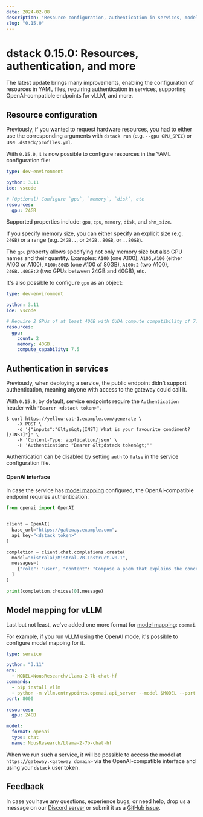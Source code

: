 ```yaml
---
date: 2024-02-08
description: "Resource configuration, authentication in services, model mapping for vLLM, and other improvements."
slug: "0.15.0"
---
```


# dstack 0.15.0: Resources, authentication, and more

The latest update brings many improvements, enabling the configuration of resources in YAML files, requiring
authentication in services, supporting OpenAI-compatible endpoints for vLLM, and more. 

<!-- more -->

## Resource configuration

Previously, if you wanted to request hardware resources, you had to either use the corresponding arguments with
`dstack run` (e.g. `--gpu GPU_SPEC`) or use `.dstack/profiles.yml`.

With `0.15.0`, it is now possible to configure resources in the YAML configuration file:

<div editor-title=".dstack.yml">

```yaml
type: dev-environment

python: 3.11
ide: vscode

# (Optional) Configure `gpu`, `memory`, `disk`, etc 
resources:
  gpu: 24GB
```

</div>

Supported properties include: `gpu`, `cpu`, `memory`, `disk`, and `shm_size`.

If you specify memory size, you can either specify an explicit size (e.g. `24GB`) or a 
range (e.g. `24GB..`, or `24GB..80GB`, or `..80GB`).

The `gpu` property allows specifying not only memory size but also GPU names
and their quantity. Examples: `A100` (one A100), `A10G,A100` (either A10G or A100), 
`A100:80GB` (one A100 of 80GB), `A100:2` (two A100), `24GB..40GB:2` (two GPUs between 24GB and 40GB), etc.

It's also possible to configure `gpu` as an object:

<div editor-title=".dstack.yml">

```yaml
type: dev-environment

python: 3.11
ide: vscode

# Require 2 GPUs of at least 40GB with CUDA compute compatibility of 7.5
resources:
  gpu:
    count: 2
    memory: 40GB..
    compute_capability: 7.5
```

</div>

[//]: # (For more details on `resources` schema, refer to the [Reference]&#40;../../docs/reference/dstack.yml.md&#41;.)

## Authentication in services

Previously, when deploying a service, the public endpoint didn't support authentication, 
meaning anyone with access to the gateway could call it.

With `0.15.0`, by default, service endpoints require the `Authentication` header with `"Bearer <dstack token>"`. 

<div class="termy">

```shell
$ curl https://yellow-cat-1.example.com/generate \
    -X POST \
    -d '{"inputs":"&lt;s&gt;[INST] What is your favourite condiment?[/INST]"}' \
    -H 'Content-Type: application/json' \
    -H 'Authentication: "Bearer &lt;dstack token&gt;"'
```

</div>

Authentication can be disabled by setting `auth` to `false` in the service configuration file.

#### OpenAI interface

In case the service has [model mapping](../../docs/concepts/services.md#configure-model-mapping) configured, 
the OpenAI-compatible endpoint requires authentication.

```python
from openai import OpenAI


client = OpenAI(
  base_url="https://gateway.example.com",
  api_key="<dstack token>"
)

completion = client.chat.completions.create(
  model="mistralai/Mistral-7B-Instruct-v0.1",
  messages=[
    {"role": "user", "content": "Compose a poem that explains the concept of recursion in programming."}
  ]
)

print(completion.choices[0].message)
```

## Model mapping for vLLM

Last but not least, we've added one more format for [model mapping](../../docs/concepts/services.md#configure-model-mapping): `openai`.

For example, if you run vLLM using the OpenAI mode, it's possible to configure model mapping for it.

```yaml
type: service

python: "3.11"
env:
  - MODEL=NousResearch/Llama-2-7b-chat-hf
commands:
  - pip install vllm
  - python -m vllm.entrypoints.openai.api_server --model $MODEL --port 8000
port: 8000

resources:
  gpu: 24GB

model:
  format: openai
  type: chat
  name: NousResearch/Llama-2-7b-chat-hf
```

When we run such a service, it will be possible to access the model at  
`https://gateway.<gateway domain>` via the OpenAI-compatible interface 
and using your `dstack` user token.

## Feedback

In case you have any questions, experience bugs, or need help, 
drop us a message on our [Discord server](https://discord.gg/u8SmfwPpMd) or submit it as a 
[GitHub issue](https://github.com/dstackai/dstack/issues/new/choose).